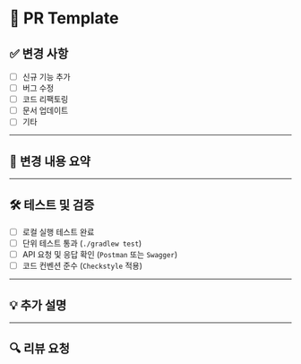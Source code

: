 # 📝 PR Template  

<!-- PR 제목 규칙: [태그] 간결한 설명 (예: [FEAT] 면접 질문 API 추가) -->

## ✅ 변경 사항  
- [ ] 신규 기능 추가  
- [ ] 버그 수정  
- [ ] 코드 리팩토링  
- [ ] 문서 업데이트  
- [ ] 기타  

---

## 📝 **변경 내용 요약**  
<!-- 3~5줄 이내로 주요 변경 사항 설명 -->

---

## 🛠 테스트 및 검증  
- [ ] 로컬 실행 테스트 완료  
- [ ] 단위 테스트 통과 (`./gradlew test`)  
- [ ] API 요청 및 응답 확인 (`Postman` 또는 `Swagger`)  
- [ ] 코드 컨벤션 준수 (`Checkstyle` 적용)  

---

## 💡 추가 설명  
<!-- 코드 리뷰어가 참고해야 할 사항 -->

---

## 🔍 리뷰 요청  
<!-- 중점적으로 확인해야 할 부분 , 개선이 필요한 코드 영역  -->
